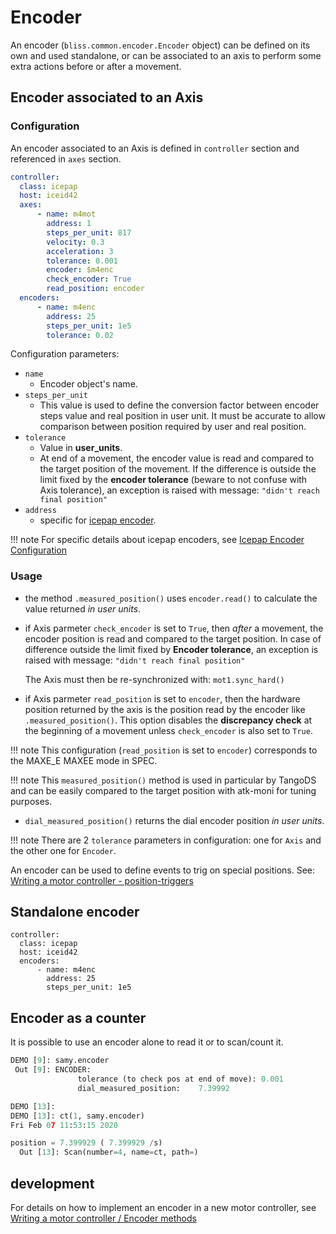 
# Encoder

An encoder (`bliss.common.encoder.Encoder` object) can be defined on its own and
used standalone, or can be associated to an axis to perform some extra actions
before or after a movement.



## Encoder associated to an Axis


### Configuration

An encoder associated to an Axis is defined in `controller` section
and referenced in `axes` section.


```yaml
controller:
  class: icepap
  host: iceid42
  axes:
      - name: m4mot
        address: 1
        steps_per_unit: 817
        velocity: 0.3
        acceleration: 3
        tolerance: 0.001
        encoder: $m4enc
        check_encoder: True
        read_position: encoder
  encoders:
      - name: m4enc
        address: 25
        steps_per_unit: 1e5
        tolerance: 0.02
```


Configuration parameters:

* `name`
    - Encoder object's name.
* `steps_per_unit`
    - This value is used to define the conversion factor between
    encoder steps value and real position in user unit. It must be
    accurate to allow comparison between position required by user and
    real position.
* `tolerance`
    - Value in **user_units**.
    - At end of a movement, the encoder value is read and compared to
    the target position of the movement. If the difference is outside
    the limit fixed by the **encoder tolerance** (beware to not
    confuse with Axis tolerance), an exception is raised with message:
    `"didn't reach final position"`
* `address`
    - specific for [icepap encoder](config_icepap.md#encoder-configuration).

!!! note
    For specific details about icepap encoders, see
    [Icepap Encoder Configuration](config_icepap.md#encoder-configuration)

### Usage

* the method `.measured_position()` uses `encoder.read()` to calculate
  the value returned *in user units*.

* if Axis parmeter `check_encoder` is set to `True`, then *after* a movement,
  the encoder position is read and compared to the target position. In case of
  difference outside the limit fixed by **Encoder tolerance**, an exception is
  raised with message: `"didn't reach final position"`

  The Axis must then be re-synchronized with:
  `mot1.sync_hard()`

* if Axis parmeter `read_position` is set to `encoder`, then the hardware
  position returned by the axis is the position read by the encoder like
  `.measured_position()`. This option disables the **discrepancy check** at the
  beginning of a movement unless `check_encoder` is also set to `True`.

!!! note
    This configuration (`read_position` is set to `encoder`) corresponds
    to the MAXE_E MAXEE mode in SPEC.

!!! note
    This `measured_position()` method is used in particular by
    TangoDS and can be easily compared to the target position with
    atk-moni for tuning purposes.

* `dial_measured_position()` returns the dial encoder position *in
  user units*.



!!! note
    There are 2 `tolerance` parameters in configuration: one for
    `Axis` and the other one for `Encoder`.



An encoder can be used to define events to trig on special positions.
See: [Writing a motor controller -
position-triggers](dev_write_motctrl.md#position-triggers)



## Standalone encoder


```
controller:
  class: icepap
  host: iceid42
  encoders:
      - name: m4enc
        address: 25
        steps_per_unit: 1e5
```


## Encoder as a counter

It is possible to use an encoder alone to read it or to scan/count it.

```python
DEMO [9]: samy.encoder
 Out [9]: ENCODER:
               tolerance (to check pos at end of move): 0.001
               dial_measured_position:    7.39992
```

```python
DEMO [13]:
DEMO [13]: ct(1, samy.encoder)
Fri Feb 07 11:53:15 2020

position = 7.399929 ( 7.399929 /s)
  Out [13]: Scan(number=4, name=ct, path=)
```



## development

For details on how to implement an encoder in a new motor controller,
see [Writing a motor controller / Encoder
methods](dev_write_motctrl.md#encoder-methods)

